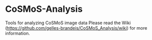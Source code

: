 # CoSMoS-Analysis
Tools for analyzing CoSMoS image data
Please read the Wiki (https://github.com/gelles-brandeis/CoSMoS_Analysis/wiki) for more information.
